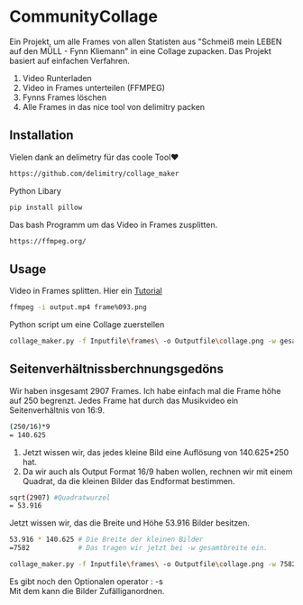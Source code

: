 # CommunityCollage

Ein Projekt, um alle Frames von allen Statisten aus "Schmeiß mein LEBEN auf den MÜLL - Fynn Kliemann" in eine Collage zupacken.
Das Projekt basiert auf einfachen Verfahren.
1. Video Runterladen
2. Video in Frames unterteilen (FFMPEG)
3. Fynns Frames löschen
4. Alle Frames in das nice tool von delimitry packen

## Installation
Vielen dank an delimetry für das coole Tool❤️

```bash
https://github.com/delimitry/collage_maker
```
Python Libary
```bash
pip install pillow
```
Das bash Programm um das Video in Frames zusplitten.
```bash
https://ffmpeg.org/
```

## Usage
Video in Frames splitten. Hier ein [Tutorial](https://www.youtube.com/watch?v=OyRXay93GVM)
```bash
ffmpeg -i output.mp4 frame%093.png
```
Python script um eine Collage zuerstellen
```bash
collage_maker.py -f Inputfile\frames\ -o Outputfile\collage.png -w gesamtbreite -i bildhöhe
```

## Seitenverhältnissberchnungsgedöns
Wir haben insgesamt 2907 Frames.
Ich habe einfach mal die Frame höhe auf 250 begrenzt. 
Jedes Frame hat durch das Musikvideo ein Seitenverhältnis von 16:9.

```bash
(250/16)*9
= 140.625
```
1. Jetzt wissen wir, das jedes kleine Bild eine Auflösung von 140.625*250 hat.
2. Da wir auch als Output Format 16/9 haben wollen, rechnen wir mit einem Quadrat, da die kleinen Bilder das Endformat bestimmen.
```bash
sqrt(2907) #Quadratwurzel
= 53.916
```
Jetzt wissen wir, das die Breite und Höhe 53.916 Bilder besitzen.
```bash
53.916 * 140.625 # Die Breite der kleinen Bilder
=7582            # Das tragen wir jetzt bei -w gesamtbreite ein.
```

```bash
collage_maker.py -f Inputfile\frames\ -o Outputfile\collage.png -w 7582 -i 250
```

Es gibt noch den Optionalen operator : -s <br>
Mit dem kann die Bilder Zufälliganordnen.
